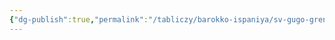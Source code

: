 ```yaml
---
{"dg-publish":true,"permalink":"/tabliczy/barokko-ispaniya/sv-gugo-grenoblskij-v-kartezianskoj-trapeznoj/","dgPassFrontmatter":true}
---
```



